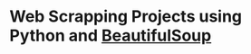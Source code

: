 # Web Scrapping Projects using Python and [BeautifulSoup](https://pypi.org/project/beautifulsoup4/)  